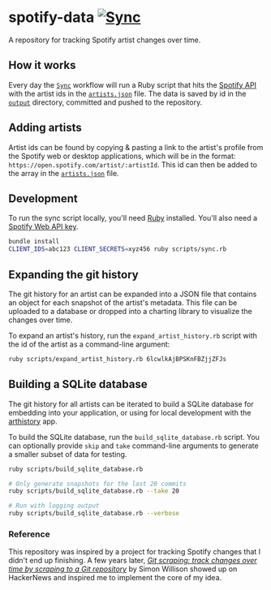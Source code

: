 # spotify-data [![Sync](https://github.com/brandongregoryscott/spotify-data/actions/workflows/sync.yml/badge.svg)](https://github.com/brandongregoryscott/spotify-data/actions/workflows/sync.yml)

A repository for tracking Spotify artist changes over time.

## How it works

Every day the [`Sync`](./.github/workflows/sync.yml) workflow will run a Ruby script that hits the [Spotify API](https://developer.spotify.com/documentation/web-api/tutorials/getting-started) with the artist ids in the [`artists.json`](./input/artists.json) file. The data is saved by id in the [`output`](./output) directory, committed and pushed to the repository.

## Adding artists

Artist ids can be found by copying & pasting a link to the artist's profile from the Spotify web or desktop applications, which will be in the format: `https://open.spotify.com/artist/:artistId`. This id can then be added to the array in the [`artists.json`](./input/artists.json) file.

## Development

To run the sync script locally, you'll need [Ruby](https://www.ruby-lang.org/) installed. You'll also need a [Spotify Web API key](https://developer.spotify.com/documentation/web-api/tutorials/getting-started).

```sh
bundle install
CLIENT_IDS=abc123 CLIENT_SECRETS=xyz456 ruby scripts/sync.rb
```

## Expanding the git history

The git history for an artist can be expanded into a JSON file that contains an object for each snapshot of the artist's metadata. This file can be uploaded to a database or dropped into a charting library to visualize the changes over time.

To expand an artist's history, run the `expand_artist_history.rb` script with the id of the artist as a command-line argument:

```sh
ruby scripts/expand_artist_history.rb 6lcwlkAjBPSKnFBZjjZFJs
```

## Building a SQLite database

The git history for all artists can be iterated to build a SQLite database for embedding into your application, or using for local development with the [arthistory](https://github.com/brandongregoryscott/arthistory) app.

To build the SQLite database, run the `build_sqlite_database.rb` script. You can optionally provide `skip` and `take` command-line arguments to generate a smaller subset of data for testing.

```sh
ruby scripts/build_sqlite_database.rb

# Only generate snapshots for the last 20 commits
ruby scripts/build_sqlite_database.rb --take 20

# Run with logging output
ruby scripts/build_sqlite_database.rb --verbose
```

### Reference

This repository was inspired by a project for tracking Spotify changes that I didn't end up finishing. A few years later, [_Git scraping: track changes over time by scraping to a Git repository_](https://simonwillison.net/2020/Oct/9/git-scraping/) by Simon Willison showed up on HackerNews and inspired me to implement the core of my idea.
